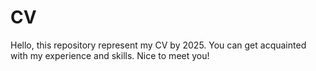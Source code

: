 # CV
Hello, this repository represent my CV by 2025. You can get acquainted with my experience and skills. Nice to meet you!
